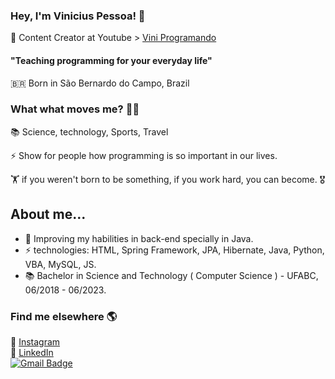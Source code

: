 ### Hey, I'm Vinicius Pessoa! 👋

🍿 Content Creator at Youtube > [Vini Programando](https://www.youtube.com/channel/UCjxUQX0iuQiw_3M-YHlkZWQ) <br>
#### "Teaching programming for your everyday life"
🇧🇷 Born in São Bernardo do Campo, Brazil <br>

### What what moves me? 👨‍💻

📚 Science, technology, Sports, Travel

⚡ Show for people how programming is so important in our lives. 

🏋 if you weren't born to be something, if you work hard, you can become. 🎖

## About me...

- 🌱 Improving my habilities in back-end specially in Java.
- ⚡ technologies:  HTML, Spring Framework, JPA, Hibernate, Java, Python, VBA, MySQL, JS. 
- 📚 Bachelor in Science and Technology ( Computer Science ) - UFABC, 06/2018 - 06/2023.


### Find me elsewhere 🌎

📸 [Instagram](https://instagram.com/vini9.9) <br>
💼 [LinkedIn](https://www.linkedin.com/in/vinicius-pessoa/) <br>
[![Gmail Badge](https://img.shields.io/badge/-vini.pessoa99@gmail.com-c14438?style=flat-square&logo=Gmail&logoColor=white&link=mailto:vini.pessoa99@gmail.com)](mailto:vini.pessoa99@gmail.com)


